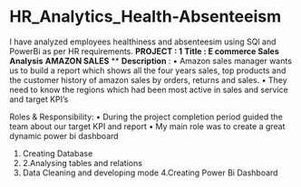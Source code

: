 # HR_Analytics_Health-Absenteeism
I have analyzed employees healthiness and absenteesim using SQl and PowerBi as per HR requirements.
**PROJECT : 1**
**Title  : E commerce Sales Analysis**
**AMAZON SALES** 
**
**Description** :
•	Amazon sales manager  wants us to build a report which shows all the four years sales, top products and the customer history of amazon sales by orders, returns and sales.
•	They need to know the regions which had been most active in sales and service and target KPI’s 

Roles & Responsibility:
•	During the project completion period guided the team about our target KPI and report 
•	My main role was to create a great dynamic power bi dashboard 
1. Creating Database
2. 2.Analysing tables and relations 
3. Data Cleaning and developing mode
4.Creating Power Bi Dashboard

